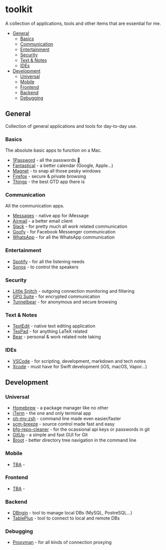 # toolkit <!-- omit in toc -->

A collection of applications, tools and other items that are essential for me.

- [General](#general)
  - [Basics](#basics)
  - [Communication](#communication)
  - [Entertainment](#entertainment)
  - [Security](#security)
  - [Text &amp; Notes](#text-amp-notes)
  - [IDEs](#ides)
- [Development](#development)
  - [Universal](#universal)
  - [Mobile](#mobile)
  - [Frontend](#frontend)
  - [Backend](#backend)
  - [Debugging](#debugging)

## General

Collection of general applications and tools for day-to-day use.

### Basics

The absolute basic apps to function on a Mac.

- [1Password]() - all the passwords 🤯
- [Fantastical]() - a better calendar (Google, Apple...)
- [Magnet]() - to snap all those pesky windows
- [Firefox]() - secure & private browsing
- [Things]() - the best GTD app there is

### Communication

All the communication apps.

- [Messages](#messages) - native app for iMessage
- [Airmail]() - a better email client
- [Slack]() - for pretty much all work related communication
- [Goofy]() - for Facebook Messenger communication
- [WhatsApp]() - for all the WhatsApp communication

### Entertainment

- [Spotify]() - for all the listening needs
- [Sonos]() - to control the speakers

### Security

- [Little Snitch]() - outgoing connection monitoring and filtering
- [GPG Suite](https://gpgtools.org/) - for encrypted communication
- [Tunnelbear]() - for anonymous and secure browsing

### Text & Notes

- [TextEdit]() - native text editing application
- [TexPad]() - for anything LaTeX related
- [Bear]() - personal & work related note taking

### IDEs

- [VSCode]() - for scripting, development, markdown and tech notes
- [Xcode]() - must have for Swift development (iOS, macOS, Vapor...)

## Development

### Universal

- [Homebrew](https://brew.sh) - a package manager like no other
- [iTerm]() - the one and only terminal app
- [oh-my-zsh]() - command line made even easier/faster
- [scm-breeze]() - source control made fast and easy
- [bfg-repo-cleaner]() - for the ocassional api keys or passwords in git
- [GitUp]() - a simple and fast GUI for Git
- [Broot](https://dystroy.org/broot/) - better directory tree navigation in the command line

### Mobile

- [TBA]() - 

### Frontend

- [TBA]() - 

### Backend

- [DBngin]() - tool to manage local DBs (MySQL, PostreSQL...)
- [TablePlus]() - tool to connect to local and remote DBs

### Debugging

- [Proxyman]() - for all kinds of connection proxying